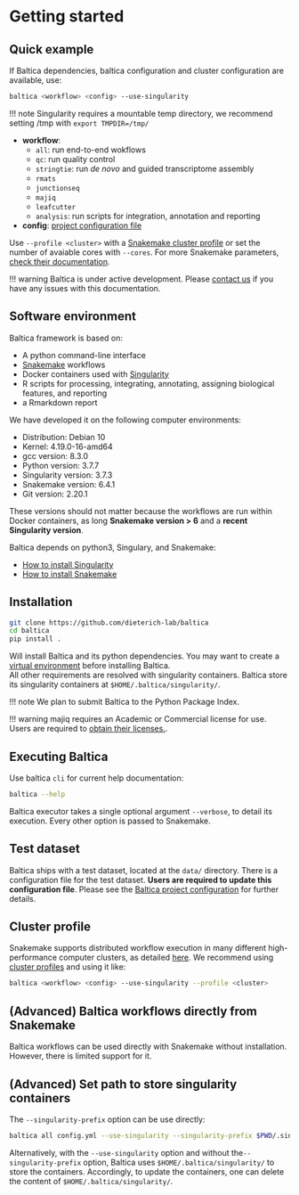 # Getting started

## Quick example

If Baltica dependencies, baltica configuration and cluster configuration are available, use:

```bash
baltica <workflow> <config> --use-singularity
```

!!! note
    Singularity requires a mountable temp directory, we recommend setting /tmp with `export TMPDIR=/tmp/`

- **workflow**:  
  - `all`: run end-to-end wokflows
  - `qc`: run quality control
  - `stringtie`: run *de novo* and guided transcriptome assembly
  - `rmats`
  - `junctionseq`
  - `majiq`
  - `leafcutter`  
  - `analysis`: run scripts for integration, annotation and reporting
- **config**: [project configuration file](proj-config.md)

Use `--profile <cluster>` with a [Snakemake cluster profile](https://snakemake.readthedocs.io/en/stable/executing/cli.html#profiles)
or set the number of avaiable cores with `--cores`. For more Snakemake parameters, [check their documentation](https://snakemake.readthedocs.io/en/stable/executing/cli.html).

!!! warning
    Baltica is under active development. Please [contact us](https://github.com/dieterich-lab/Baltica/issues) if you have any issues with this documentation.

## Software environment

Baltica framework is based on:  

- A python command-line interface  
- [Snakemake](https://snakemake.readthedocs.io/en/stable/) workflows  
- Docker containers used with [Singularity](https://sylabs.io/singularity/)  
- R scripts for processing, integrating, annotating, assigning biological features, and reporting  
- a Rmarkdown report  

We have developed it on the following computer environments:

- Distribution: Debian 10  
- Kernel: 4.19.0-16-amd64  
- gcc version: 8.3.0  
- Python version: 3.7.7  
- Singularity version: 3.7.3  
- Snakemake version: 6.4.1  
- Git version: 2.20.1  

These versions should not matter because the workflows are run within Docker containers, as long **Snakemake version > 6** and a **recent Singularity version**.

Baltica depends on python3, Singulary, and Snakemake:  

- [How to install Singularity](https://sylabs.io/guides/3.0/user-guide/installation.html)  
- [How to install Snakemake](https://snakemake.readthedocs.io/en/stable/getting_started/installation.html)  

## Installation

```bash
git clone https://github.com/dieterich-lab/baltica
cd baltica
pip install .
```

Will install Baltica and its python dependencies. You may want to create a [virtual environment](https://realpython.com/python-virtual-environments-a-primer/) before installing Baltica.  
All other requirements are resolved with singularity containers. Baltica store its singularity containers at `$HOME/.baltica/singularity/`.

!!! note
    We plan to submit Baltica to the Python Package Index.

!!! warning
    majiq requires an Academic or Commercial license for use. Users are required to [obtain their licenses.](https://majiq.biociphers.org/app_download/).

## Executing Baltica

Use baltica `cli` for current help documentation:

```bash
baltica --help
```

Baltica executor takes a single optional argument `--verbose`, to detail its execution. Every other option is passed to Snakemake.

## Test dataset

Baltica ships with a test dataset, located at the `data/` directory. There is a configuration file for the test dataset. **Users are required to update this configuration file**. Please see the [Baltica project configuration](proj-config.md) for further details.

## Cluster profile

Snakemake supports distributed workflow execution in many different high-performance computer clusters, as detailed [here](https://snakemake.readthedocs.io/en/stable/executing/cluster.html?highlight=profile#cluster-execution). We recommend using [cluster profiles](https://snakemake.readthedocs.io/en/stable/executing/cli.html#profiles) and using it like:

```bash
baltica <workflow> <config> --use-singularity --profile <cluster> 
```

## (Advanced) Baltica workflows directly from Snakemake

Baltica workflows can be used directly with Snakemake without installation. However, there is limited support for it.

## (Advanced) Set path to store singularity containers  

The `--singularity-prefix` option can be use directly:

```bash
baltica all config.yml --use-singularity --singularity-prefix $PWD/.singularity
```

Alternatively, with the `--use-singularity` option and without the`--singularity-prefix` option, Baltica uses `$HOME/.baltica/singularity/` to store the containers. Accordingly, to update the containers, one can delete the content of `$HOME/.baltica/singularity/`.
